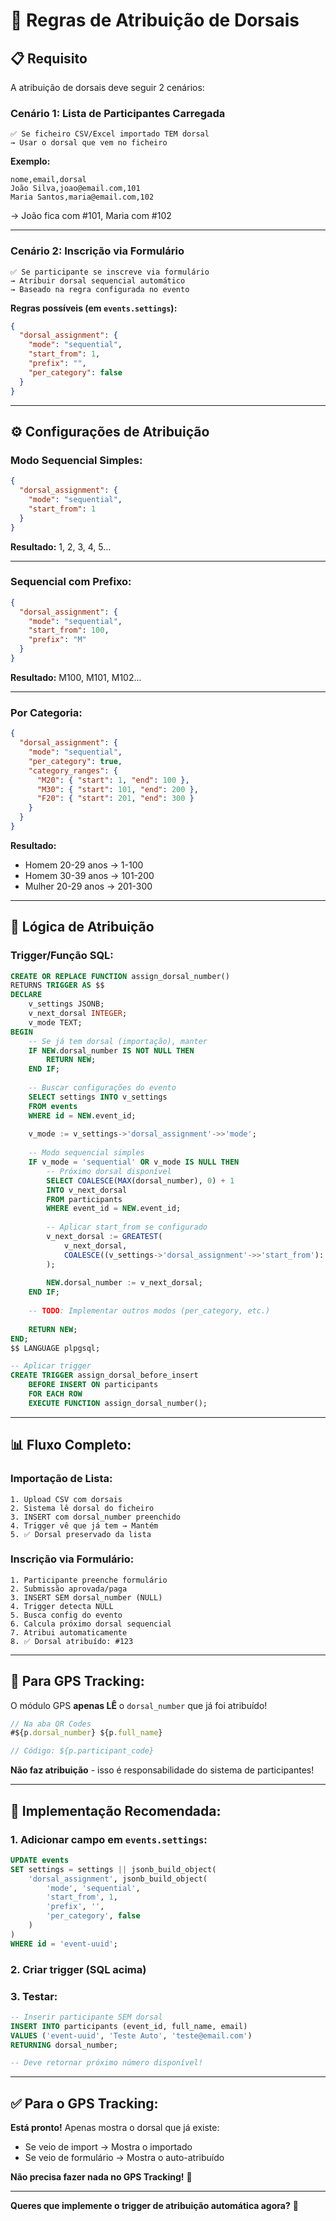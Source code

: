 # 🔢 Regras de Atribuição de Dorsais

## 📋 Requisito

A atribuição de dorsais deve seguir 2 cenários:

### **Cenário 1: Lista de Participantes Carregada**
```
✅ Se ficheiro CSV/Excel importado TEM dorsal
→ Usar o dorsal que vem no ficheiro
```

**Exemplo:**
```csv
nome,email,dorsal
João Silva,joao@email.com,101
Maria Santos,maria@email.com,102
```
→ João fica com #101, Maria com #102

---

### **Cenário 2: Inscrição via Formulário**
```
✅ Se participante se inscreve via formulário
→ Atribuir dorsal sequencial automático
→ Baseado na regra configurada no evento
```

**Regras possíveis (em `events.settings`):**
```json
{
  "dorsal_assignment": {
    "mode": "sequential",
    "start_from": 1,
    "prefix": "",
    "per_category": false
  }
}
```

---

## ⚙️ Configurações de Atribuição

### **Modo Sequencial Simples:**
```json
{
  "dorsal_assignment": {
    "mode": "sequential",
    "start_from": 1
  }
}
```
**Resultado:** 1, 2, 3, 4, 5...

---

### **Sequencial com Prefixo:**
```json
{
  "dorsal_assignment": {
    "mode": "sequential",
    "start_from": 100,
    "prefix": "M"
  }
}
```
**Resultado:** M100, M101, M102...

---

### **Por Categoria:**
```json
{
  "dorsal_assignment": {
    "mode": "sequential",
    "per_category": true,
    "category_ranges": {
      "M20": { "start": 1, "end": 100 },
      "M30": { "start": 101, "end": 200 },
      "F20": { "start": 201, "end": 300 }
    }
  }
}
```
**Resultado:**
- Homem 20-29 anos → 1-100
- Homem 30-39 anos → 101-200
- Mulher 20-29 anos → 201-300

---

## 🔄 Lógica de Atribuição

### **Trigger/Função SQL:**

```sql
CREATE OR REPLACE FUNCTION assign_dorsal_number()
RETURNS TRIGGER AS $$
DECLARE
    v_settings JSONB;
    v_next_dorsal INTEGER;
    v_mode TEXT;
BEGIN
    -- Se já tem dorsal (importação), manter
    IF NEW.dorsal_number IS NOT NULL THEN
        RETURN NEW;
    END IF;
    
    -- Buscar configurações do evento
    SELECT settings INTO v_settings
    FROM events
    WHERE id = NEW.event_id;
    
    v_mode := v_settings->'dorsal_assignment'->>'mode';
    
    -- Modo sequencial simples
    IF v_mode = 'sequential' OR v_mode IS NULL THEN
        -- Próximo dorsal disponível
        SELECT COALESCE(MAX(dorsal_number), 0) + 1 
        INTO v_next_dorsal
        FROM participants
        WHERE event_id = NEW.event_id;
        
        -- Aplicar start_from se configurado
        v_next_dorsal := GREATEST(
            v_next_dorsal,
            COALESCE((v_settings->'dorsal_assignment'->>'start_from')::INTEGER, 1)
        );
        
        NEW.dorsal_number := v_next_dorsal;
    END IF;
    
    -- TODO: Implementar outros modos (per_category, etc.)
    
    RETURN NEW;
END;
$$ LANGUAGE plpgsql;

-- Aplicar trigger
CREATE TRIGGER assign_dorsal_before_insert
    BEFORE INSERT ON participants
    FOR EACH ROW
    EXECUTE FUNCTION assign_dorsal_number();
```

---

## 📊 **Fluxo Completo:**

### **Importação de Lista:**
```
1. Upload CSV com dorsais
2. Sistema lê dorsal do ficheiro
3. INSERT com dorsal_number preenchido
4. Trigger vê que já tem → Mantém
5. ✅ Dorsal preservado da lista
```

### **Inscrição via Formulário:**
```
1. Participante preenche formulário
2. Submissão aprovada/paga
3. INSERT SEM dorsal_number (NULL)
4. Trigger detecta NULL
5. Busca config do evento
6. Calcula próximo dorsal sequencial
7. Atribui automaticamente
8. ✅ Dorsal atribuído: #123
```

---

## 🎯 **Para GPS Tracking:**

O módulo GPS **apenas LÊ** o `dorsal_number` que já foi atribuído!

```javascript
// Na aba QR Codes
#${p.dorsal_number} ${p.full_name}

// Código: ${p.participant_code}
```

**Não faz atribuição** - isso é responsabilidade do sistema de participantes!

---

## 📝 **Implementação Recomendada:**

### **1. Adicionar campo em `events.settings`:**
```sql
UPDATE events 
SET settings = settings || jsonb_build_object(
    'dorsal_assignment', jsonb_build_object(
        'mode', 'sequential',
        'start_from', 1,
        'prefix', '',
        'per_category', false
    )
)
WHERE id = 'event-uuid';
```

### **2. Criar trigger** (SQL acima)

### **3. Testar:**
```sql
-- Inserir participante SEM dorsal
INSERT INTO participants (event_id, full_name, email)
VALUES ('event-uuid', 'Teste Auto', 'teste@email.com')
RETURNING dorsal_number;

-- Deve retornar próximo número disponível!
```

---

## ✅ **Para o GPS Tracking:**

**Está pronto!** Apenas mostra o dorsal que já existe:
- Se veio de import → Mostra o importado
- Se veio de formulário → Mostra o auto-atribuído

**Não precisa fazer nada no GPS Tracking!** 🎊

---

**Queres que implemente o trigger de atribuição automática agora?** 🔢
